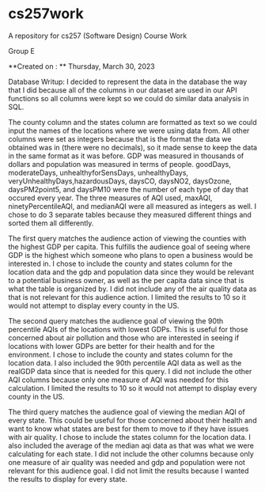 # cs257work

A repository for cs257 (Software Design) Course Work

Group E

**Created on : ** Thursday, March 30, 2023

Database Writup: 
I decided to represent the data in the database the way that I did because all of the columns in our dataset are used in our API functions so all columns were kept so we could do similar data analysis in SQL. 

The county column and the states column are formatted as text so we could input the names of the locations where we were using data from. All other columns were set as integers because that is the format the data we obtained was in (there were no decimals), so it made sense to keep the data in the same format as it was before. GDP was measured in thousands of dollars and population was measured in terms of people.  goodDays, moderateDays, unhealthyforSensDays, unhealthyDays, veryUnhealthyDays,hazardousDays, daysCO, daysNO2, daysOzone, daysPM2point5, and daysPM10 were the number of each type of day that occured every year. The three measures of AQI used, maxAQI, ninetyPercentileAQI, and medianAQI were all measured as integers as well. I chose to do 3 separate tables because they measured different things and sorted them all differently.

The first query matches the audience action of viewing the counties with the highest GDP per capita. This fulfills the audience goal of seeing where GDP is the highest which someone who plans to open a business would be interested in. I chose to include the county and states column for the location data and the gdp and population data since they would be relevant to a potential business owner, as well as the per capita data since that is what the table is organized by. I did not include any of the air quality data as that is not relevant for this audience action. I limited the results to 10 so it would not attempt to display every county in the US. 

The second query matches the audience goal of viewing the 90th percentile AQIs of the locations with lowest GDPs. This is useful for those concerned about air pollution and those who are interested in seeing if locations with lower GDPs are better for their health and for the environment.  I chose to include the county and states column for the location data. I also included the 90th percentile AQI data as well as the realGDP data since that is needed for this query. I did not include the other AQI columns because only one measure of AQI was needed for this calculation. I limited the results to 10 so it would not attempt to display every county in the US. 


The third query matches the audience goal of viewing the median AQI of every state. This could be useful for those concerned about their health and want to know what states are best for them to move to if they have issues with air quality. I chose to include the states column for the location data. I also included the average of the median aqi data as that was what we were calculating for each state. I did not include the other columns because only one measure of air quality was needed and gdp and population were not relevant for this audience goal. I did not limit the results because I wanted the results to display for every state.


